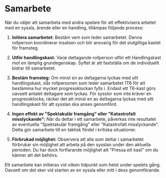 # Samarbete

När du väljer att samarbeta med andra spelare för att effektivisera arbetet med en syssla, ärende eller en handling, tillämpas följande process:

1. **Initiera samarbetet:** Bestäm vem som leder samarbetet. Denna rollperson koordinerar insatsen och blir ansvarig för det slutgiltiga kastet för framsteg.

2. **Utför handlingskast:** Varje deltagande rollperson utför ett Handlingskast mot en lämplig grundegenskap. Syftet är att fastställa om de individuellt bidrar till samarbetet.

3. **Bestäm framsteg:** Om minst en av deltagarna lyckas med sitt handlingskast, slår rollpersonen som leder samarbetet 1T6 för att bestämma hur mycket progressklockan fylls i. Endast ett T6-kast görs oavsett antalet deltagare som lyckas. För sysslor som inte kräver en progressklocka, räcker det att minst en av deltagarna lyckas med sitt handlingskast för att sysslan ska anses genomförd.

4. **Ingen effekt av "Spektakulär framgång" eller "Katastrofalt misslyckande":** När du deltar i ett samarbete, påverkas inte resultatet av eventuella "Spektakulär framgång" eller "Katastrofalt misslyckande". Detta gör samarbete till en taktisk fördel i kritiska situationer.

5. **Förbrukad möjlighet:** Observera att alla som deltar i samarbetet förbrukar sin möjlighet att arbeta på den sysslan under den aktuella perioden. Du har dock fortfarande möjlighet att "Pressa ett kast" om du känner att det behövs.

Ett samarbete kan initieras vid vilken tidpunkt som helst under spelets gång. Oavsett om det sker vid starten av en syssla eller mitt i dess genomförande.

